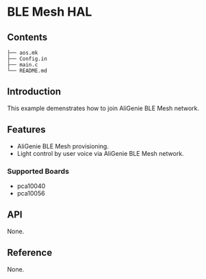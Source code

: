 # BLE Mesh HAL

## Contents

```shell
├── aos.mk
├── Config.in
├── main.c
└── README.md
```

## Introduction

This example demenstrates how to join AliGenie BLE Mesh network.

## Features

- AliGenie BLE Mesh provisioning.
- Light control by user voice via AliGenie BLE Mesh network.

### Supported Boards

- pca10040
- pca10056

## API

None.

## Reference

None.
